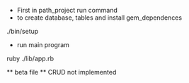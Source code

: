 * First in path_project run command
* to create database, tables and install gem_dependences

./bin/setup

* run main program

ruby ./lib/app.rb

** beta file 
** CRUD not implemented